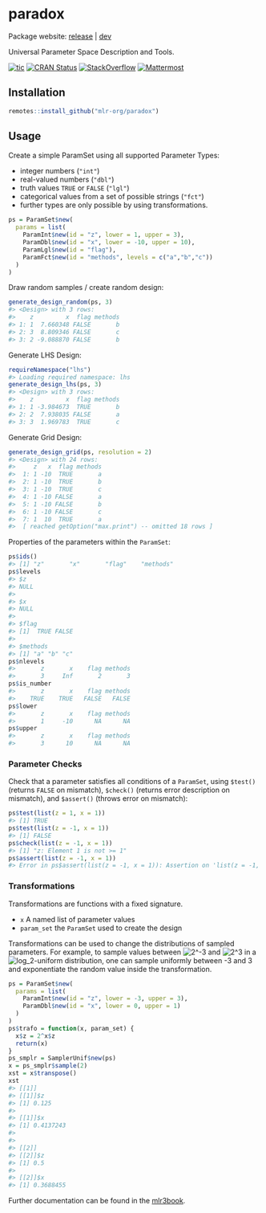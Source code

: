 
# paradox

Package website: [release](https://paradox.mlr-org.com/) |
[dev](https://paradox.mlr-org.com/dev/)

Universal Parameter Space Description and Tools.

<!-- badges: start -->

[![tic](https://github.com/mlr-org/paradox/workflows/tic/badge.svg?branch=main)](https://github.com/mlr-org/paradox/actions)
[![CRAN
Status](https://www.r-pkg.org/badges/version/paradox)](https://CRAN.R-project.org/package=paradox)
[![StackOverflow](https://img.shields.io/badge/stackoverflow-mlr3-orange.svg)](https://stackoverflow.com/questions/tagged/mlr3)
[![Mattermost](https://img.shields.io/badge/chat-mattermost-orange.svg)](https://lmmisld-lmu-stats-slds.srv.mwn.de/mlr_invite/)
<!-- badges: end -->

## Installation

``` r
remotes::install_github("mlr-org/paradox")
```

## Usage

Create a simple ParamSet using all supported Parameter Types:

  - integer numbers (`"int"`)
  - real-valued numbers (`"dbl"`)
  - truth values `TRUE` or `FALSE` (`"lgl"`)
  - categorical values from a set of possible strings (`"fct"`)
  - further types are only possible by using transformations.

<!-- end list -->

``` r
ps = ParamSet$new(
  params = list(
    ParamInt$new(id = "z", lower = 1, upper = 3),
    ParamDbl$new(id = "x", lower = -10, upper = 10),
    ParamLgl$new(id = "flag"),
    ParamFct$new(id = "methods", levels = c("a","b","c"))
  )
)
```

Draw random samples / create random design:

``` r
generate_design_random(ps, 3)
#> <Design> with 3 rows:
#>    z         x  flag methods
#> 1: 1  7.660348 FALSE       b
#> 2: 3  8.809346 FALSE       c
#> 3: 2 -9.088870 FALSE       b
```

Generate LHS Design:

``` r
requireNamespace("lhs")
#> Loading required namespace: lhs
generate_design_lhs(ps, 3)
#> <Design> with 3 rows:
#>    z         x  flag methods
#> 1: 1 -3.984673  TRUE       b
#> 2: 2  7.938035 FALSE       a
#> 3: 3  1.969783  TRUE       c
```

Generate Grid Design:

``` r
generate_design_grid(ps, resolution = 2)
#> <Design> with 24 rows:
#>     z   x  flag methods
#>  1: 1 -10  TRUE       a
#>  2: 1 -10  TRUE       b
#>  3: 1 -10  TRUE       c
#>  4: 1 -10 FALSE       a
#>  5: 1 -10 FALSE       b
#>  6: 1 -10 FALSE       c
#>  7: 1  10  TRUE       a
#>  [ reached getOption("max.print") -- omitted 18 rows ]
```

Properties of the parameters within the `ParamSet`:

``` r
ps$ids()
#> [1] "z"       "x"       "flag"    "methods"
ps$levels
#> $z
#> NULL
#> 
#> $x
#> NULL
#> 
#> $flag
#> [1]  TRUE FALSE
#> 
#> $methods
#> [1] "a" "b" "c"
ps$nlevels
#>       z       x    flag methods 
#>       3     Inf       2       3
ps$is_number
#>       z       x    flag methods 
#>    TRUE    TRUE   FALSE   FALSE
ps$lower
#>       z       x    flag methods 
#>       1     -10      NA      NA
ps$upper
#>       z       x    flag methods 
#>       3      10      NA      NA
```

### Parameter Checks

Check that a parameter satisfies all conditions of a `ParamSet`, using
`$test()` (returns `FALSE` on mismatch), `$check()` (returns error
description on mismatch), and `$assert()` (throws error on mismatch):

``` r
ps$test(list(z = 1, x = 1))
#> [1] TRUE
ps$test(list(z = -1, x = 1))
#> [1] FALSE
ps$check(list(z = -1, x = 1))
#> [1] "z: Element 1 is not >= 1"
ps$assert(list(z = -1, x = 1))
#> Error in ps$assert(list(z = -1, x = 1)): Assertion on 'list(z = -1, x = 1)' failed: z: Element 1 is not >= 1.
```

### Transformations

Transformations are functions with a fixed signature.

  - `x` A named list of parameter values
  - `param_set` the `ParamSet` used to create the design

Transformations can be used to change the distributions of sampled
parameters. For example, to sample values between
![2^-3](https://latex.codecogs.com/png.image?%5Cdpi%7B110%7D&space;%5Cbg_white&space;2%5E-3
"2^-3") and
![2^3](https://latex.codecogs.com/png.image?%5Cdpi%7B110%7D&space;%5Cbg_white&space;2%5E3
"2^3") in a
![log\_2](https://latex.codecogs.com/png.image?%5Cdpi%7B110%7D&space;%5Cbg_white&space;log_2
"log_2")-uniform distribution, one can sample uniformly between -3 and 3
and exponentiate the random value inside the transformation.

``` r
ps = ParamSet$new(
  params = list(
    ParamInt$new(id = "z", lower = -3, upper = 3),
    ParamDbl$new(id = "x", lower = 0, upper = 1)
  )
)
ps$trafo = function(x, param_set) {
  x$z = 2^x$z
  return(x)
}
ps_smplr = SamplerUnif$new(ps)
x = ps_smplr$sample(2)
xst = x$transpose()
xst
#> [[1]]
#> [[1]]$z
#> [1] 0.125
#> 
#> [[1]]$x
#> [1] 0.4137243
#> 
#> 
#> [[2]]
#> [[2]]$z
#> [1] 0.5
#> 
#> [[2]]$x
#> [1] 0.3688455
```

Further documentation can be found in the
[mlr3book](https://mlr3book.mlr-org.com/05-pipelines.html).
